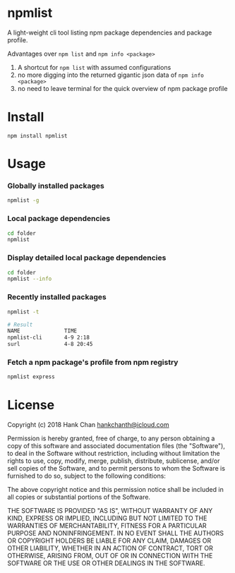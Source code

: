 # npmlist
A light-weight cli tool listing npm package dependencies and package profile.

Advantages over ```npm list``` and ```npm info <package>```
1. A shortcut for ```npm list``` with assumed configurations
2. no more digging into the returned gigantic json data of ```npm info <package>```
3. no need to leave terminal for the quick overview of npm package profile

# Install

```
npm install npmlist
```

# Usage

### Globally installed packages
```bash
npmlist -g
```

### Local package dependencies
```bash
cd folder
npmlist 
```

### Display detailed local package dependencies
```bash
cd folder
npmlist --info
```

### Recently installed packages
```bash
npmlist -t

# Result
NAME              TIME
npmlist-cli       4-9 2:18
surl              4-8 20:45
```

### Fetch a npm package's profile from npm registry
```bash
npmlist express
```

# License

Copyright (c) 2018 Hank Chan <hankchanth@icloud.com>

Permission is hereby granted, free of charge, to any person obtaining a
copy of this software and associated documentation files (the
"Software"), to deal in the Software without restriction, including
without limitation the rights to use, copy, modify, merge, publish,
distribute, sublicense, and/or sell copies of the Software, and to
permit persons to whom the Software is furnished to do so, subject to
the following conditions:

The above copyright notice and this permission notice shall be included
in all copies or substantial portions of the Software.

THE SOFTWARE IS PROVIDED "AS IS", WITHOUT WARRANTY OF ANY KIND, EXPRESS
OR IMPLIED, INCLUDING BUT NOT LIMITED TO THE WARRANTIES OF
MERCHANTABILITY, FITNESS FOR A PARTICULAR PURPOSE AND NONINFRINGEMENT.
IN NO EVENT SHALL THE AUTHORS OR COPYRIGHT HOLDERS BE LIABLE FOR ANY
CLAIM, DAMAGES OR OTHER LIABILITY, WHETHER IN AN ACTION OF CONTRACT,
TORT OR OTHERWISE, ARISING FROM, OUT OF OR IN CONNECTION WITH THE
SOFTWARE OR THE USE OR OTHER DEALINGS IN THE SOFTWARE.
